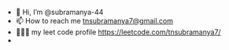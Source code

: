 - 👋 Hi, I’m @subramanya-44
- 📫 How to reach me tnsubramanya7@gmail.com
- 👨🏽‍💻 my leet code profile https://leetcode.com/tnsubramanya7/
- 

